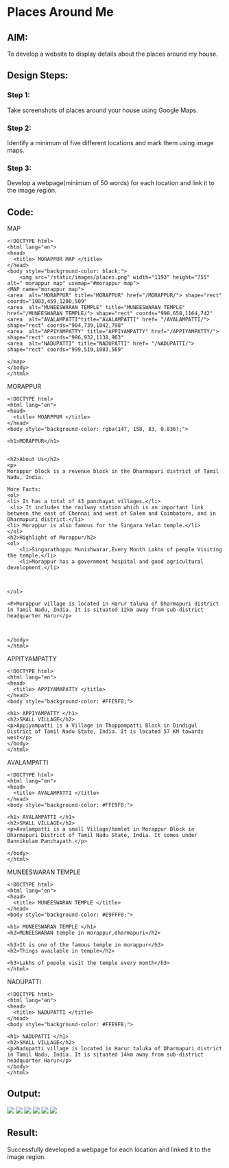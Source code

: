 # Places Around Me
## AIM:
To develop a website to display details about the places around my house.

## Design Steps:

### Step 1:
Take screenshots of places around your house using Google Maps.
### Step 2:
Identify a minimum of five different locations and mark them using image maps.
### Step 3:
Develop a webpage(minimum of 50 words) for each location and link it to the image region.
## Code:
MAP
```
<!DOCTYPE html>
<html lang="en">
<head>
  <title> MORAPPUR MAP </title>
</head>
<body style="background-color: black;">
    <img src="/static/images/places.png" width="1193" height="755" alt=" morappur map" usemap="#morappur map">
<MAP name="morappur map">
<area  alt="MORAPPUR" title="MORAPPUR" href="/MORAPPUR/"> shape="rect" coords="1083,459,1200,509" 
<area  alt="MUNEESWARAN TEMPLE" title="MUNEESWARAN TEMPLE" href="/MUNEESWARAN TEMPLE/"> shape="rect" coords="998,658,1164,742" 
<area  alt="AVALAMPATTI"title="AVALAMPATTI" href= "/AVALAMPATTI/"> shape="rect" coords="904,739,1042,798" 
<area  alt="APPIYAMPATTY" title="APPIYAMPATTY" href="/APPIYAMPATTY/"> shape="rect" coords="986,932,1138,963" 
<area  alt="NADUPATTI" title="NADUPATTI" href= "/NADUPATTI/"> shape="rect" coords="999,519,1083,569" 

</map>
</body>
</html>
```
MORAPPUR
```
<!DOCTYPE html>
<html lang="en">
<head>
  <title> MOARPPUR </title>
</head>
<body style="background-color: rgba(147, 158, 83, 0.836);">

<h1>MORAPPUR</h1>


<h2>About Us</h2>
<p>
Morappur block is a revenue block in the Dharmapuri district of Tamil Nadu, India.

More Facts:
<ol>
<li> It has a total of 43 panchayat villages.</li>
 <li> It includes the railway station which is an important link between the east of Chennai and west of Salem and Coimbatore, and in Dharmapuri district.</li>
<li> Morappur is also famous for the Singara Velan temple.</li>
</ol>
<h2>Highlight of Morappur/h2>
<ol>
    <li>Singarathoppu Munishwarar,Every Month Lakhs of people Visiting the temple.</li>
    <li>Morappur has a government hospital and good agricultural development.</li>
    


</ol>

<P>Morappur village is located in Harur taluka of Dharmapuri district in Tamil Nadu, India. It is situated 12km away from sub-district headquarter Harur</p>



</body>
</html>
```
APPITYAMPATTY
```
<!DOCTYPE html>
<html lang="en">
<head>
  <title> APPIYAMAPATTY </title>
</head>
<body style="background-color: #FFE9F8;">

<h1> APPIYAMPATTY </h1>
<h2>SMALL VILLAGE</h2>
<p>Appiyampatti is a Village in Thoppampatti Block in Dindigul District of Tamil Nadu State, India. It is located 57 KM towards west</p>
</body>
</html>
```
AVALAMPATTI
```
<!DOCTYPE html>
<html lang="en">
<head>
  <title> AVALAMPATTI </title>
</head>
<body style="background-color: #FFE9F8;">

<h1> AVALAMPATTI </h1>
<h2>SMALL VILLAGE</h2>
<p>Avalampatti is a small Village/hamlet in Morappur Block in Dharmapuri District of Tamil Nadu State, India. It comes under Bannikulam Panchayath.</p>

</body>
</html>
```
MUNEESWARAN TEMPLE
```
<!DOCTYPE html>
<html lang="en">
<head>
  <title> MUNEESWARAN TEMPLE </title>
</head>
<body style="background-color: #E9FFF0;">

<h1> MUNEESWARAN TEMPLE </h1>
<h2>MUNEESWARAN temple in morappur,dharmapuri</h2>

<h3>It is one of the famous temple in morappur</h3>
<h2>Things available in temple</h2>

<h3>Lakhs of pepole visit the temple every month</h3>
</html>
```
NADUPATTI
```
<!DOCTYPE html>
<html lang="en">
<head>
  <title> NADUPATTI </title>
</head>
<body style="background-color: #FFE9F8;">

<h1> NADUPATTI </h1>
<h2>SMALL VILLAGE</h2>
<p>Nadupatti village is located in Harur taluka of Dharmapuri district in Tamil Nadu, India. It is situated 14km away from sub-district headquarter Harur</p>
</body>
</html>
```

## Output:
![](map.png)
![](morappur.png)
![](appiyampatti.png)
![](avalampatti.png)
![](temple.png)
![](nadupatti.png)

## Result:
Successfully developed a webpage for each location and linked it to the image region.
